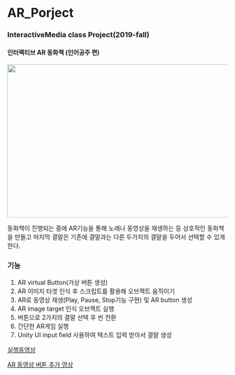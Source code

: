 # AR_Porject
### InteractiveMedia class Project(2019-fall)
#### 인터랙티브 AR 동화책 (인어공주 편) 
<img src="https://user-images.githubusercontent.com/43209298/113535210-c348c700-960d-11eb-8952-5f822e595241.JPG"  width="670" height="350">


동화책이 진행되는 중에 AR기능을 통해 노래나 동영상을 재생하는 등 상호적인 동화책을 만들고 마지막 결말은 기존에 결말과는 다른 두가지의 결말을 두어서 선택할 수 있게 한다. 


### 기능 
1. AR virtual Button(가상 버튼 생성) 
2. AR 이미지 타겟 인식 후 스크립트를 활용해 오브젝트 움직이기
3. AR로 동영상 재생(Play, Pause, Stop기능 구현) 및 AR button 생성 
4. AR image target 인식 오브젝트 실행
5. 버튼으로 2가지의 결말 선택 후 씬 전환
6. 간단한 AR게임 실행
7. Unity UI input field 사용하여 텍스트 입력 받아서 결말 생성 


[실행동영상](https://www.youtube.com/watch?v=S6Ke4MeBLIo&list=PLoDrfaiUY8oMp_hRmxvInJgRoRJXloFBU)

[AR 동영상 버튼 추가 영상](https://www.youtube.com/watch?v=mRlMbffnF6A&list=PLoDrfaiUY8oMp_hRmxvInJgRoRJXloFBU&index=2)
